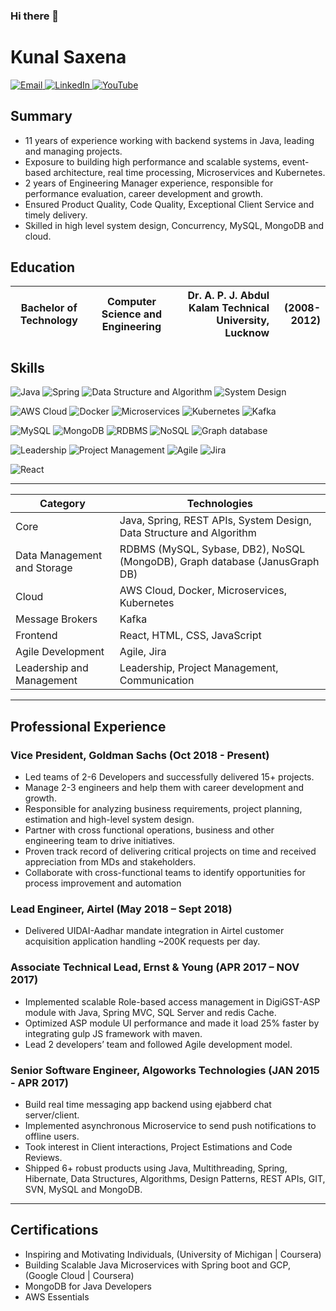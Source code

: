 ### Hi there 👋

<!--
**kunalsaxena/kunalsaxena** is a ✨ _special_ ✨ repository because its `README.md` (this file) appears on your GitHub profile.

Here are some ideas to get you started:

- 🔭 I’m currently working on ...ABC
- 🌱 I’m currently learning ...XYZ
- 👯 I’m looking to collaborate on ...
- 🤔 I’m looking for help with ...
- 💬 Ask me about ...
- 📫 How to reach me: ...
- 😄 Pronouns: ...
- ⚡ Fun fact: ...
badges > https://shields.io/
-->
# Kunal Saxena
<div>
  <a href="mailto:kunal.saxena.kunal@gmail.com" target="_blank">
    <img src="https://img.shields.io/badge/-Email-c14438?style=flat-square&logo=gmail&logoColor=white" alt="Email">
  </a>
  <a href="https://www.linkedin.com/in/kunalsaxena/" target="_blank">
    <img src="https://img.shields.io/badge/-LinkedIn-blue?style=flat-square&logo=linkedin&logoColor=white" alt="LinkedIn">
  </a>
  <a href="https://www.youtube.com/channel/UC20UQGc_nSoen6lCRMpLQYA" target="_blank">
    <img src="https://img.shields.io/youtube/channel/views/UC20UQGc_nSoen6lCRMpLQYA?label=YouTube&style=social" alt="YouTube">
  </a>
</div>

## Summary
* 11 years of experience working with backend systems in Java, leading and managing projects. 
* Exposure to building high performance and scalable systems, event-based architecture, real time processing, Microservices and Kubernetes.
* 2 years of Engineering Manager experience, responsible for performance evaluation, career development and growth.
* Ensured Product Quality, Code Quality, Exceptional Client Service and timely delivery.
* Skilled in high level system design, Concurrency, MySQL, MongoDB and cloud.


## Education


| Bachelor of Technology        | Computer Science and Engineering      | Dr. A. P. J. Abdul Kalam Technical University, Lucknow     | (2008-2012)  |
| ------------- |:-------------:| -----:| ----:|

## Skills
![Java](https://img.shields.io/badge/Java-007396?style=for-the-badge&logo=java&logoColor=white)
![Spring](https://img.shields.io/badge/Spring-6DB33F?style=for-the-badge&logo=spring&logoColor=white)
![Data Structure and Algorithm](https://img.shields.io/badge/Data%20Structure%20and%20Algorithm-232F3E?style=for-the-badge)
![System Design](https://img.shields.io/badge/System%20Design-663399?style=for-the-badge&logo=adobe%20xd&logoColor=white)

![AWS Cloud](https://img.shields.io/badge/AWS%20Cloud-232F3E?style=for-the-badge&logo=amazon-aws&logoColor=white)
![Docker](https://img.shields.io/badge/Docker-2496ED?style=for-the-badge&logo=docker&logoColor=white)
![Microservices](https://img.shields.io/badge/Microservices-000000?style=for-the-badge&logo=kubernetes&logoColor=white)
![Kubernetes](https://img.shields.io/badge/Kubernetes-326CE5?style=for-the-badge&logo=kubernetes&logoColor=white)
![Kafka](https://img.shields.io/badge/Apache%20Kafka-000000?style=for-the-badge&logo=apache%20kafka&logoColor=white)

![MySQL](https://img.shields.io/badge/MySQL-00000F?style=for-the-badge&logo=mysql&logoColor=white)
![MongoDB](https://img.shields.io/badge/MongoDB-4EA94B?style=for-the-badge&logo=mongodb&logoColor=white)
![RDBMS](https://img.shields.io/badge/RDBMS-Sybase%2C%20DB2-blue)
![NoSQL](https://img.shields.io/badge/NoSQL-MongoDB-green)
![Graph database](https://img.shields.io/badge/Graph%20database-JanusGraph%20DB-red)

![Leadership](https://img.shields.io/badge/Leadership-6D4C41?style=for-the-badge)
![Project Management](https://img.shields.io/badge/-Project%20Management-2C3E50?style=flat-square)
![Agile](https://img.shields.io/badge/Agile-13aa52?style=for-the-badge&logo=agile&logoColor=white)
![Jira](https://img.shields.io/badge/Jira-0052CC?style=for-the-badge&logo=jira&logoColor=white)

![React](https://img.shields.io/badge/React-20232A?style=for-the-badge&logo=react&logoColor=61DAFB)

-----

| Category                 | Technologies                                                                                         |
|--------------------------|------------------------------------------------------------------------------------------------------|
| Core                     | Java, Spring, REST APIs, System Design, Data Structure and Algorithm                                 |
| Data Management and Storage | RDBMS (MySQL, Sybase, DB2), NoSQL (MongoDB), Graph database (JanusGraph DB)                              |
| Cloud                    | AWS Cloud, Docker, Microservices, Kubernetes                                                          |
| Message Brokers          | Kafka                                                                                                |
| Frontend                 | React, HTML, CSS, JavaScript                                                                         |
| Agile Development        | Agile, Jira                                                                                          |
| Leadership and Management| Leadership, Project Management, Communication                                                        |


------
## Professional Experience

### Vice President, Goldman Sachs (Oct 2018 - Present)

- Led teams of 2-6 Developers and successfully delivered 15+ projects.
- Manage 2-3 engineers and help them with career development and growth.
- Responsible for analyzing business requirements, project planning, estimation and high-level system design.
- Partner with cross functional operations, business and other engineering team to drive initiatives.
- Proven track record of delivering critical projects on time and received appreciation from MDs and stakeholders.
- Collaborate with cross-functional teams to identify opportunities for process improvement and automation

### Lead Engineer, Airtel (May 2018 – Sept 2018)
* Delivered UIDAI-Aadhar mandate integration in Airtel customer acquisition application handling ~200K requests per day.

### Associate Technical Lead, Ernst & Young (APR 2017 – NOV 2017)
* Implemented scalable Role-based access management in DigiGST-ASP module with Java, Spring MVC, SQL Server and redis Cache.
* Optimized ASP module UI performance and made it load 25% faster by integrating gulp JS framework with maven.
* Lead 2 developers’ team and followed Agile development model.

### Senior Software Engineer, Algoworks Technologies (JAN 2015 - APR 2017)
* Build real time messaging app backend using ejabberd chat server/client.
* Implemented asynchronous Microservice to send push notifications to offline users.
* Took interest in Client interactions, Project Estimations and Code Reviews.
* Shipped 6+ robust products using Java, Multithreading, Spring, Hibernate, Data Structures, Algorithms, Design Patterns, REST APIs, GIT, SVN, MySQL and MongoDB.

<!--
## Projects

### Predicting Customer Churn in Telecommunications Industry

- Built a machine learning model to predict customer churn for a telecommunications company using Python and Scikit-learn
- Achieved an accuracy of 85% on the test data set
- Presented findings and recommendations to the company's senior management
-->

-----
## Certifications
- Inspiring and Motivating Individuals, (University of Michigan | Coursera)
- Building Scalable Java Microservices with Spring boot and GCP, (Google Cloud | Coursera)
- MongoDB for Java Developers
- AWS Essentials

